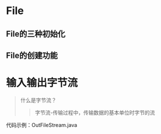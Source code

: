 # File
## File的三种初始化
## File的创建功能

# 输入输出字节流
>什么是字节流？
>> 字节流-传输过程中，传输数据的基本单位时字节的流

代码示例：OutFileStream.java
